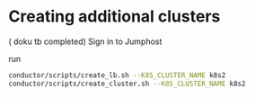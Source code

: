 # Creating additional clusters

( doku tb completed)
Sign in to Jumphost

run

```bash
conductor/scripts/create_lb.sh --K8S_CLUSTER_NAME k8s2
conductor/scripts/create_cluster.sh --K8S_CLUSTER_NAME k8s2
```
